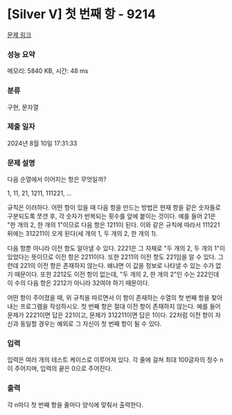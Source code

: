 # [Silver V] 첫 번째 항 - 9214 

[문제 링크](https://www.acmicpc.net/problem/9214) 

### 성능 요약

메모리: 5840 KB, 시간: 48 ms

### 분류

구현, 문자열

### 제출 일자

2024년 8월 10일 17:31:33

### 문제 설명

<p>다음 순열에서 이어지는 항은 무엇일까?</p>

<p>1, 11, 21, 1211, 111221, ...</p>

<p>규칙은 이러하다. 어떤 항이 있을 때 다음 항을 만드는 방법은 현재 항을 같은 숫자들로 구분되도록 쪼갠 후, 각 숫자가 반복되는 횟수를 앞에 붙이는 것이다. 예를 들어 21은 "한 개의 2, 한 개의 1"이므로 다음 항은 1211이 된다. 이와 같은 규칙에 따라서 111221 뒤에는 312211이 오게 된다(세 개의 1, 두 개의 2, 한 개의 1).</p>

<p>다음 항뿐 아니라 이전 항도 알아낼 수 있다. 2221은 그 자체로 "두 개의 2, 두 개의 1"이 있었다는 뜻이므로 이전 항은 2211이다. 또한 2211의 이전 항도 221임을 알 수 있다. 그런데 221의 이전 항은 존재하지 않는다. 왜냐면 이 값을 정보로 나타낼 수 있는 수가 없기 때문이다. 또한 2212도 이전 항이 없는데, "두 개의 2, 한 개의 2"인 수는 222인데 이 수의 다음 항은 2212가 아니라 32여야 하기 때문이다.</p>

<p>어떤 항이 주어졌을 때, 위 규칙을 따르면서 이 항이 존재하는 수열의 첫 번째 항을 찾아내는 프로그램을 작성하시오. 첫 번째 항은 절대 이전 항이 존재하지 않는다. 예를 들어 문제가 2221이면 답은 221이고, 문제가 312211이면 답은 1이다. 22처럼 이전 항이 자신과 동일할 경우는 예외로 그 자신이 첫 번째 항이 될 수 있다.</p>

### 입력 

 <p>입력은 여러 개의 테스트 케이스로 이루어져 있다. 각 줄에 걸쳐 최대 100글자의 정수 n이 주어지며, 입력의 끝은 0으로 주어진다.</p>

### 출력 

 <p>각 n마다 첫 번째 항을 줄마다 양식에 맞춰서 출력한다.</p>

